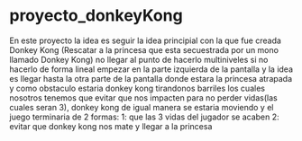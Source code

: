 # proyecto_donkeyKong

En este proyecto la idea es seguir la idea principial con la que fue creada Donkey Kong (Rescatar a la princesa que esta secuestrada por un mono llamado Donkey Kong) no llegar al punto de hacerlo multiniveles si no hacerlo de forma lineal empezar en la parte izquierda de la pantalla y la idea es llegar hasta la otra parte de la pantalla donde estara la princesa atrapada y como obstaculo estaria donkey kong tirandonos barriles los cuales nosotros tenemos que evitar que nos impacten para no perder vidas(las cuales seran 3), donkey kong de igual manera se estaria moviendo y el juego terminaria de 2 formas:
1: que las 3 vidas del jugador se acaben
2: evitar que donkey kong nos mate y llegar a la princesa 
